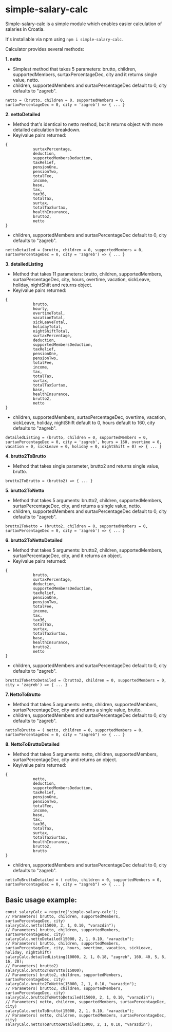 # simple-salary-calc

Simple-salary-calc is a simple module which enables easier calculation of salaries in Croatia. 

It's installable via npm using ``` npm i simple-salary-calc ```.



Calculator provides several methods: 

**1. netto**  
- Simplest method that takes 5 parameters: brutto, children, supportedMembers, surtaxPercentageDec, city and it returns single value, netto.
- children, supportedMembers and surtaxPercentageDec default to 0, city defaults to "zagreb".
```
netto = (brutto, children = 0, supportedMembers = 0, surtaxPercentageDec = 0, city = 'zagreb') => { ... }
```

**2. nettoDetailed**
- Method that's identical to netto method, but it returns object with more detailed calculation breakdown.
- Key/value pairs returned:
```
{
            surtaxPercentage,
            deduction,
            supportedMembersDeduction,
            taxRelief,
            pensionOne,
            pensionTwo,
            totalFee,
            income,
            base,
            tax,
            tax36,
            totalTax,
            surtax,
            totalTaxSurtax,
            healthInsurance,
            brutto2,
            netto
}
```
- children, supportedMembers and surtaxPercentageDec default to 0, city defaults to "zagreb".

```
nettoDetailed = (brutto, children = 0, supportedMembers = 0, surtaxPercentageDec = 0, city = 'zagreb') => { ... }
```

**3. detailedListing**
- Method that takes 11 parameters: brutto, children, supportedMembers, surtaxPercentageDec, city, hours, overtime, vacation, sickLeave, holiday, nightShift and returns object.
- Key/value pairs returned: 
```
{
            brutto,
            hourly,
            overtimeTotal,
            vacationTotal,
            sickLeaveTotal,
            holidayTotal,
            nightShiftTotal,
            surtaxPercentage,
            deduction,
            supportedMembersDeduction,
            taxRelief,
            pensionOne,
            pensionTwo,
            totalFee,
            income,
            tax,
            totalTax,
            surtax,
            totalTaxSurtax,
            base,
            healthInsurance,
            brutto2,
            netto
}
```
- children, supportedMembers, surtaxPercentageDec, overtime, vacation, sickLeave, holiday, nightShift default to 0, hours default to 160, city defaults to "zagreb".

```
detailedListing = (brutto, children = 0, supportedMembers = 0, surtaxPercentageDec = 0, city = 'zagreb', hours = 160, overtime = 0, vacation = 0, sickLeave = 0, holiday = 0, nightShift = 0) => { ... }
```

**4. brutto2ToBrutto**
- Method that takes single parameter, brutto2 and returns single value, brutto.

```
brutto2ToBrutto = (brutto2) => { ... }
```

**5. brutto2ToNetto**
- Method that takes 5 arguments: brutto2, children, supportedMembers, surtaxPercentageDec, city, and returns a single value, netto. 
- children, supportedMembers and surtaxPercentageDec default to 0, city defaults to "zagreb".

```
brutto2ToNetto = (brutto2, children = 0, supportedMembers = 0, surtaxPercentageDec = 0, city = 'zagreb') => { ... }
```

**6. brutto2ToNettoDetailed**
- Method that takes 5 arguments: brutto2, children, supportedMembers, surtaxPercentageDec, city, and it returns an object.
- Key/value pairs returned:
```
{
            brutto,
            surtaxPercentage,
            deduction,
            supportedMembersDeduction,
            taxRelief,
            pensionOne,
            pensionTwo,
            totalFee,
            income,
            tax,
            tax36,
            totalTax,
            surtax,
            totalTaxSurtax,
            base,
            healthInsurance,
            brutto2,
            netto
}
```
- children, supportedMembers and surtaxPercentageDec default to 0, city defaults to "zagreb".

```
brutto2ToNettoDetailed = (brutto2, children = 0, supportedMembers = 0, city = 'zagreb') => { ... }
```

**7. NettoToBrutto**
- Method that takes 5 arguments: netto, children, supportedMembers, surtaxPercentageDec, city and returns a  single value, brutto.
- children, supportedMembers and surtaxPercentageDec default to 0, city defaults to "zagreb".

```
nettoToBrutto = ( netto, children = 0, supportedMembers = 0, surtaxPercentageDec = 0, city = "zagreb") => { ... }
```


**8. NettoToBruttoDetailed**
- Method that takes 5 arguments: netto, children, supportedMembers, surtaxPercentageDec, city and returns an object.
- Key/value pairs returned:

```
{
            netto, 
            deduction,
            supportedMembersDeduction,
            taxRelief,
            pensionOne,
            pensionTwo,
            totalFee,
            income,
            base,
            tax,
            tax36,
            totalTax,
            surtax,
            totalTaxSurtax,
            healthInsurance,
            brutto2,
            brutto
}
```
- children, supportedMembers and surtaxPercentageDec default to 0, city defaults to "zagreb".


```
nettoToBruttoDetailed = ( netto, children = 0, supportedMembers = 0, surtaxPercentageDec = 0, city = "zagreb") => { ... }
```

## Basic usage example: 

```
const salaryCalc = require('simple-salary-calc');
// Parameters( brutto, children, supportedMembers, surtaxPercentageDec, city) 
salaryCalc.netto(15000, 2, 1, 0.10, "varazdin");
// Parameters( brutto, children, supportedMembers, surtaxPercentageDec, city) 
salaryCalc.nettoDetailed(15000, 2, 1, 0.10, "varazdin");
// Parameters( brutto, children, supportedMembers, surtaxPercentageDec, city, hours, overtime, vacation, sickLeave, holiday, nightShift) 
salaryCalc.detailedListing(10000, 2, 1, 0.18, "zagreb", 160, 40, 5, 8, 16, 20);
// Parameters( brutto2) 
salaryCalc.brutto2ToBrutto(15000);
// Parameters( brutto2, children, supportedMembers, surtaxPercentageDec, city) 
salaryCalc.brutto2ToNetto(15000, 2, 1, 0.10, "varazdin");
// Parameters( brutto2, children, supportedMembers, surtaxPercentageDec, city) 
salaryCalc.brutto2ToNettoDetailed(15000, 2, 1, 0.10, "varazdin");
// Parameters( netto, children, supportedMembers, surtaxPercentageDec, city) 
salaryCalc.nettoToBrutto(15000, 2, 1, 0.10, "varazdin");
// Parameters( netto, children, supportedMembers, surtaxPercentageDec, city) 
salaryCalc.nettoToBruttoDetailed(15000, 2, 1, 0.10, "varazdin");

```
